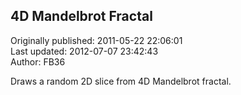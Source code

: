 ## 4D Mandelbrot Fractal  
Originally published: 2011-05-22 22:06:01  
Last updated: 2012-07-07 23:42:43  
Author: FB36   
  
Draws a random 2D slice from 4D Mandelbrot fractal.